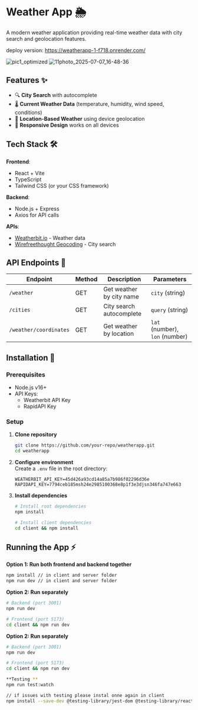 # Weather App 🌦️

A modern weather application providing real-time weather data with city search and geolocation features.

deploy version:  https://weatherapp-1-f718.onrender.com/

![pic1_optimized](https://github.com/user-attachments/assets/2ed0b155-ef97-41d1-b3ea-209b7c0f3438)
![11photo_2025-07-07_16-48-36](https://github.com/user-attachments/assets/af37268c-cb94-4fde-a62a-4bd651432f86)




## Features ✨

- 🔍 **City Search** with autocomplete
- 🌡️ **Current Weather Data** (temperature, humidity, wind speed, conditions)
- 📍 **Location-Based Weather** using device geolocation
- 📱 **Responsive Design** works on all devices

## Tech Stack 🛠️

**Frontend**:

- React + Vite
- TypeScript
- Tailwind CSS (or your CSS framework)

**Backend**:

- Node.js + Express
- Axios for API calls

**APIs**:

- [Weatherbit.io](https://www.weatherbit.io/api/weather-current) - Weather data
- [Wirefreethought Geocoding](https://rapidapi.com/wirefreethought/api/) - City search

## API Endpoints 🔗

| Endpoint               | Method | Description              | Parameters                     |
| ---------------------- | ------ | ------------------------ | ------------------------------ |
| `/weather`             | GET    | Get weather by city name | `city` (string)                |
| `/cities`              | GET    | City search autocomplete | `query` (string)               |
| `/weather/coordinates` | GET    | Get weather by location  | `lat` (number), `lon` (number) |

## Installation 🚀

### Prerequisites

- Node.js v16+
- API Keys:
  - Weatherbit API Key
  - RapidAPI Key

### Setup

1. **Clone repository**

   ```bash
   git clone https://github.com/your-repo/weatherapp.git
   cd weatherapp

   ```

2. **Configure environment**  
   Create a `.env` file in the root directory:

   ```env
   WEATHERBIT_API_KEY=45d426a93cd14a85a7b986f02296d36e
   RAPIDAPI_KEY=7794ceb185msh24e2985100368e8p1f3e3djsn346fa747e663

   ```

3. **Install dependencies**

   ```bash
   # Install root dependencies
   npm install

   # Install client dependencies
   cd client && npm install

## Running the App ⚡

**Option 1: Run both frontend and backend together**

```bash
npm install // in client and server folder
npm run dev // in client and server folder
```

**Option 2: Run separately**
```bash
# Backend (port 3001)
npm run dev

# Frontend (port 5173)
cd client && npm run dev
```

**Option 2: Run separately**
```bash
# Backend (port 3001)
npm run dev

# Frontend (port 5173)
cd client && npm run dev

**Testing **
npm run test:watch

// if issues with testing please instal onne again in client
npm install --save-dev @testing-library/jest-dom @testing-library/react @testing-library/user-event @types/jest
```
